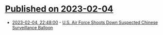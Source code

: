 # [Published on 2023-02-04](index.md)

* [2023-02-04, 22:48:00](https://soylentnews.org/breakingnews/article.pl?sid=23/02/04/2247238&from=rss) - [U.S. Air Force Shoots Down Suspected Chinese Surveillance Balloon](https://soylentnews.org/breakingnews/article.pl?sid=23/02/04/2247238&from=rss)

